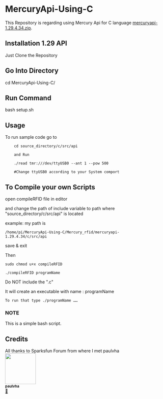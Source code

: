 # MercuryApi-Using-C
This Repository is regarding using Mercury Api for C language [mercuryapi-1.29.4.34.zip](https://www.jadaktech.com/wp-content/uploads/2018/02/mercuryapi-1.29.4.34.zip).

## Installation 1.29 API
Just Clone the Repository 

## Go Into Directory 
cd MercuryApi-Using-C/

## Run Command
bash setup.sh


## Usage
To run sample code go to 
```
    cd source_directory/c/src/api
    
    and Run
    
    ./read tmr:///dev/ttyUSB0 --ant 1 --pow 500
    
    #Change ttyUSB0 according to your System comport 
``` 
## To Compile your own Scripts

open compileRFID file in editor

and change the path of include variable to path where "source_directory/c/src/api" is located

example: my path is 

    /home/pi/MercuryApi-Using-C/Mercury_rfid/mercuryapi-1.29.4.34/c/src/api
                
save & exit


Then

    sudo chmod u+x compileRFID

    ./compileRFID programName

Do NOT include the ".c"

It will create an executable with name : programName

    To run that type ./programName ……

### NOTE
This is a simple bash script.




## Credits
All thanks to Sparksfun Forum from where I met paulvha
<br/>
[<img src="https://avatars3.githubusercontent.com/u/16015548?s=400&v=4" width="100px;"/><br /><sub><b>paulvha</b></sub>](https://github.com/paulvha)<br/>[📖](https://github.com/paulvha "GitHub")
